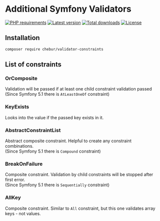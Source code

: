 
# Additional Symfony Validators

[![PHP requirements](https://img.shields.io/packagist/php-v/chebur/validator-constraints.svg)](https://packagist.org/packages/chebur/validator-constraints "PHP requirements")
[![Latest version](https://img.shields.io/packagist/v/chebur/validator-constraints.svg)](https://packagist.org/packages/chebur/validator-constraints "Last version")
[![Total downloads](https://img.shields.io/packagist/dt/chebur/validator-constraints.svg)](https://packagist.org/packages/chebur/validator-constraints "Total downloads")
[![License](https://img.shields.io/packagist/l/chebur/validator-constraints.svg)](https://packagist.org/packages/chebur/validator-constraints "License")

## Installation
```bash
composer require chebur/validator-constraints
```

## List of constraints

### OrComposite
Validation will be passed if at least one child constraint validation passed  
(Since Symfony 5.1 there is `AtLeastOneOf` constraint)

### KeyExists
Looks into the value if the passed key exists in it.

### AbstractConstraintList
Abstract composite constraint. Helpful to create any constraint combinations.  
(Since Symfony 5.1 there is `Compound` constraint)

### BreakOnFailure
Composite constraint. Validation by child constraints will be stopped after first error.  
(Since Symfony 5.1 there is `Sequentially` constraint)

### AllKey
Composite constraint. Similar to `All` constraint, but this one validates array keys - not values.
